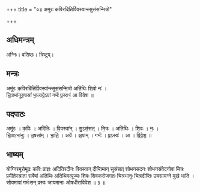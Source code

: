 +++
title = "०३ अमूरः कविरदितिर्विवस्वान्त्सुसंसन्मित्रो"

+++
## अधिमन्त्रम्
अग्निः। वसिष्ठः। त्रिष्टुप्।

## मन्त्रः
अमू॑रः क॒विरदि॑तिर्वि॒वस्वा॑न्त्सुसं॒सन्मि॒त्रो अति॑थिः शि॒वो नः॑ ।  
चि॒त्रभा॑नुरु॒षसां॑ भा॒त्यग्रे॒ऽपां गर्भः॑ प्र॒स्व१॒॑ आ वि॑वेश ॥

## पदपाठः
अमू॑रः । क॒विः । अदि॑तिः । वि॒वस्वा॑न् । सु॒ऽसं॒सत् । मि॒त्रः । अति॑थिः । शि॒वः । नः॒ ।  
चि॒त्रऽभा॑नुः । उ॒षसा॑म् । भा॒ति॒ । अग्रे॑ । अ॒पाम् । गर्भः॑ । प्र॒ऽस्वः॑ । आ । वि॒वे॒श॒ ॥

## भाष्यम्
योग्निरमूरोमूढः कविः प्राज्ञः अदितिरदीनः विवस्वान् दीप्तिमान् सुसंसत् शोभनसदनः शोभनसंवेदनोवा मित्रः प्रमीतेस्त्राता सर्वेषां अतिथिः अतिथिवत्पूज्यः शिवः शिवकरोजगतः चित्रभानुः चित्रदीप्तिः उषसामग्ने मुखे भाति । सोयमापां गर्भःसन् प्रस्वः जायमानाः ओषधीराविवेश ॥ ३ ॥